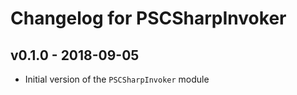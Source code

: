 # Changelog for PSCSharpInvoker


## v0.1.0 - 2018-09-05

* Initial version of the `PSCSharpInvoker` module
